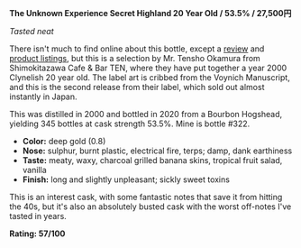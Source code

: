**The Unknown Experience Secret Highland 20 Year Old / 53.5% / 27,500円**

*Tasted neat*

There isn't much to find online about this bottle, except a [review](https://hideoutclub.jp/post/detail/aa0bLqU8SM) and [product listings](https://www.saketry.com/u-series-secret-highland-single-malt-2nd-release.html), but this is a selection by Mr. Tensho Okamura from Shimokitazawa Cafe & Bar TEN, where they have put together a year 2000 Clynelish 20 year old.  The label art is cribbed from the Voynich Manuscript, and this is the second release from their label, which sold out almost instantly in Japan.

This was distilled in 2000 and bottled in 2020 from a Bourbon Hogshead, yielding 345 bottles at cask strength 53.5%.  Mine is bottle #322.

* **Color:** deep gold (0.8)
* **Nose:** sulphur, burnt plastic, electrical fire, terps; damp, dank earthiness
* **Taste:** meaty, waxy, charcoal grilled banana skins, tropical fruit salad, vanilla
* **Finish:** long and slightly unpleasant; sickly sweet toxins

This is an interest cask, with some fantastic notes that save it from hitting the 40s, but it's also an absolutely busted cask with the worst off-notes I've tasted in years.

**Rating: 57/100**